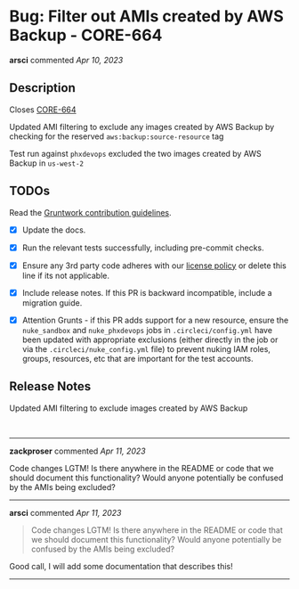 # Bug: Filter out AMIs created by AWS Backup - CORE-664

**arsci** commented *Apr 10, 2023*

<!-- Prepend '[WIP]' to the title if this PR is still a work-in-progress. Remove it when it is ready for review! -->

## Description

Closes [CORE-664](https://gruntwork.atlassian.net/browse/CORE-664)

Updated AMI filtering to exclude any images created by AWS Backup by checking for the reserved `aws:backup:source-resource` tag

Test run against `phxdevops` excluded the two images created by AWS Backup in `us-west-2`

<!-- Description of the changes introduced by this PR. -->

## TODOs

Read the [Gruntwork contribution guidelines](https://gruntwork.notion.site/Gruntwork-Coding-Methodology-02fdcd6e4b004e818553684760bf691e).

- [x] Update the docs.
- [x] Run the relevant tests successfully, including pre-commit checks.
- [x] Ensure any 3rd party code adheres with our [license policy](https://www.notion.so/gruntwork/Gruntwork-licenses-and-open-source-usage-policy-f7dece1f780341c7b69c1763f22b1378) or delete this line if its not applicable.
- [x] Include release notes. If this PR is backward incompatible, include a migration guide.
- [x] Attention Grunts - if this PR adds support for a new resource, ensure the `nuke_sandbox` and `nuke_phxdevops` jobs in `.circleci/config.yml` have been updated with appropriate exclusions (either directly in the job or via the `.circleci/nuke_config.yml` file) to prevent nuking IAM roles, groups, resources, etc that are important for the test accounts.


## Release Notes

<!-- One-line description of the PR that can be included in the final release notes. -->
Updated AMI filtering to exclude images created by AWS Backup


[CORE-664]: https://gruntwork.atlassian.net/browse/CORE-664?atlOrigin=eyJpIjoiNWRkNTljNzYxNjVmNDY3MDlhMDU5Y2ZhYzA5YTRkZjUiLCJwIjoiZ2l0aHViLWNvbS1KU1cifQ
<br />
***


**zackproser** commented *Apr 11, 2023*

Code changes LGTM! Is there anywhere in the README or code that we should document this functionality? Would anyone potentially be confused by the AMIs being excluded?
***

**arsci** commented *Apr 11, 2023*

> Code changes LGTM! Is there anywhere in the README or code that we should document this functionality? Would anyone potentially be confused by the AMIs being excluded?

Good call, I will add some documentation that describes this!
***

